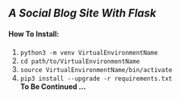 ***A Social Blog Site With Flask***
---

#### How To Install:
1. `python3 -m venv VirtualEnvironmentName`<br>
2. `cd path/to/VirtualEnvironmentName`<br>
3. `source VirtualEnvironmentName/bin/activate`<br>
4. `pip3 install --upgrade -r requirements.txt`<br>
**To Be Continued ...**
